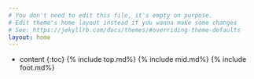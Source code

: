 ```yaml
---
# You don't need to edit this file, it's empty on purpose.
# Edit theme's home layout instead if you wanna make some changes
# See: https://jekyllrb.com/docs/themes/#overriding-theme-defaults
layout: home
---
```


* content
{:toc}
{% include top.md%}
{% include mid.md%}
{% include foot.md%}
